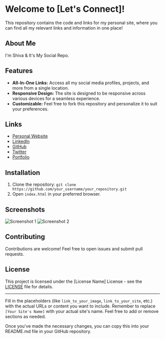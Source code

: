 # Welcome to [Let's Connect]!

This repository contains the code and links for my personal site, where you can find all my relevant links and information in one place!

## About Me

 I'm Shiva & It's My Social Repo. 
## Features

- **All-In-One Links:** Access all my social media profiles, projects, and more from a single location.
- **Responsive Design:** The site is designed to be responsive across various devices for a seamless experience.
- **Customizable:** Feel free to fork this repository and personalize it to suit your preferences.

## Links

- [Personal Website](link_to_your_site)
- [LinkedIn](link_to_LinkedIn)
- [GitHub](link_to_GitHub)
- [Twitter](link_to_Twitter)
- [Portfolio](link_to_portfolio)

## Installation

1. Clone the repository: `git clone https://github.com/your_username/your_repository.git`
2. Open `index.html` in your preferred browser.

## Screenshots

![Screenshot 1](link_to_screenshot1)
![Screenshot 2](link_to_screenshot2)

## Contributing

Contributions are welcome! Feel free to open issues and submit pull requests.

## License

This project is licensed under the [License Name] License - see the [LICENSE](link_to_license_file) file for details.

---

Fill in the placeholders (like `link_to_your_image`, `link_to_your_site`, etc.) with the actual URLs or content you want to include. Remember to replace `[Your Site's Name]` with your actual site's name. Feel free to add or remove sections as needed.

Once you've made the necessary changes, you can copy this into your README.md file in your GitHub repository.
